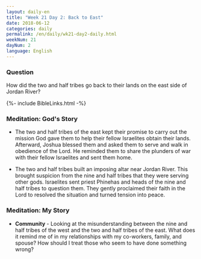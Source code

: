 ```yaml
---
layout: daily-en
title: "Week 21 Day 2: Back to East"
date: 2018-06-12
categories: daily
permalink: /en/daily/wk21-day2-daily.html
weekNum: 21
dayNum: 2
language: English
---
```


### Question     
How did the two and half tribes go back to their lands on the east side of Jordan River?

{%- include BibleLinks.html -%} 

### Meditation: God's Story   
+ The two and half tribes of the east kept their promise to carry out the mission God gave them to help their fellow Israelites obtain their lands. Afterward, Joshua blessed them and asked them to serve and walk in obedience of the Lord. He reminded them to share the plunders of war with their fellow Israelites and sent them home. 

+ The two and half tribes built an imposing altar near Jordan River. This brought suspicion from the nine and half tribes that they were serving other gods. Israelites sent priest Phinehas and heads of the nine and half tribes to question them. They gently proclaimed their faith in the Lord to resolved the situation and turned tension into peace. 

### Meditation: My Story   
+ **Community** - Looking at the misunderstanding between the nine and half tribes of the west and the two and half tribes of the east. What does it remind me of in my relationships with my co-workers, family, and spouse? How should I treat those who seem to have done something wrong? 

